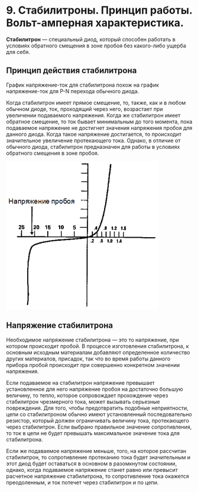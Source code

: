 # 9. Стабилитроны. Принцип работы. Вольт-амперная характеристика.

**Стабилитрон** — специальный диод, который способен работать в условиях обратного смещения в зоне пробоя без какого-либо ущерба для себя.

## Принцип действия стабилитрона

График напряжение-ток для стабилитрона похож на график напряжение-ток для P-N перехода обычного диода.

Когда стабилитрон имеет прямое смещение, то, также, как и в любом обычном диоде, ток, проходящий через него, возрастает при увеличении подаваемого напряжения. Когда же стабилитрон имеет обратное смещение, то ток бывает минимальным до того момента, пока подаваемое напряжение не достигнет значения напряжения пробоя для данного диода. Когда такое напряжение достигается, то происходит значительное увеличение протекающего тока. Однако, в отличие от обычного диода, стабилитрон предназначен для работы в условиях обратного смещения в зоне пробоя.

![ВАХ](images/17.jpg)

## Напряжение стабилитрона

Необходимое напряжение стабилитрона — это то напряжение, при котором происходит пробой. В процессе изготовления стабилитрона, к основным исходным материалам добавляют определенное количество других материалов, присадок, так что во время работы данного прибора пробой происходит при совершенно конкретном значении напряжения.

Если подаваемое на стабилитрон напряжение превышает установленное для него напряжение пробоя на достаточно большую величину, то тепло, которое сопровождает прохождение через стабилитрон чрезмерного тока, может вызывать серьезные повреждения. Для того, чтобы предотвратить подобные неприятности, цепи со стабилитроном обычно имеют установленный последовательно резистор, который должен ограничивать величину тока, протекающего через стабилитрон. Если выбрано правильное значение сопротивления, то ток в цепи не будет превышать максимальное значение тока для стабилитрона.

Если же подаваемое напряжение меньше, того, на которое рассчитан стабилитрон, то сопротивление протеканию тока будет значительным и этот диод будет оставаться в основном в разомкнутом состоянии, однако, когда подаваемое напряжение станет равно или превысит расчетное напряжение стабилитрона, то сопротивление тока окажется преодоленным, и ток потечет через стабилитрон и по цепи.
